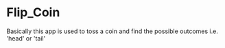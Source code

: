 # Flip_Coin
Basically this app is used to toss a coin and find the possible outcomes i.e. 'head' or 'tail'
